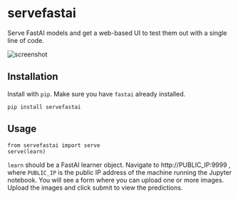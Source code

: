 # servefastai

Serve FastAI models and get a web-based UI to test them out with a single line of code.

![screenshot](https://i.imgur.com/TzZQZUs.jpg)

## Installation

Install with `pip`. Make sure you have `fastai` already installed.

```
pip install servefastai
```

## Usage

```
from servefastai import serve
serve(learn)
```

`learn` should be a FastAI learner object. Navigate to http://PUBLIC_IP:9999 , where `PUBLIC_IP` is the public IP address of the machine running the Jupyter notebook. You will see a form where you can upload one or more images. Upload the images and click submit to view the predictions.
